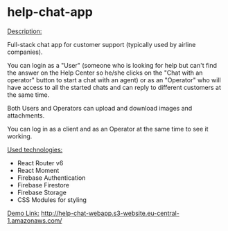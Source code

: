 # help-chat-app

<ins>Description:</ins>

Full-stack chat app for customer support (typically used by airline companies). 

You can login as a "User" (someone who is looking for help but can't find the answer on the Help Center so he/she clicks on the "Chat with an operator" button to start a chat with an agent) or as an "Operator" who will have access to all the started chats and can reply to different customers at the same time.

Both Users and Operators can upload and download images and attachments.

You can log in as a client and as an Operator at the same time to see it working.

<ins>Used technologies:</ins>
- React Router v6
- React Moment
- Firebase Authentication
- Firebase Firestore
- Firebase Storage
- CSS Modules for styling

<ins>Demo Link:</ins> http://help-chat-webapp.s3-website.eu-central-1.amazonaws.com/
